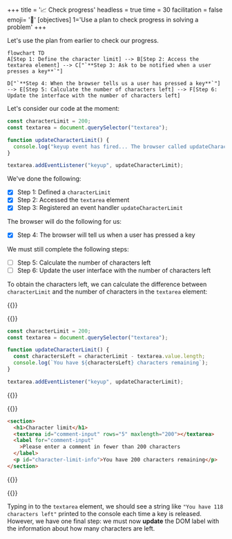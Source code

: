 +++
title = '📈 Check progress'
headless = true
time = 30
facilitation = false
emoji= '🧩'
[objectives]
    1='Use a plan to check progress in solving a problem'
+++

Let's use the plan from earlier to check our progress.

```mermaid
flowchart TD
A[Step 1: Define the character limit] --> B[Step 2: Access the textarea element] --> C["`**Step 3: Ask to be notified when a user presses a key**`"]

D["`**Step 4: When the browser tells us a user has pressed a key**`"] --> E[Step 5: Calculate the number of characters left] --> F[Step 6: Update the interface with the number of characters left]
```

Let's consider our code at the moment:

```js
const characterLimit = 200;
const textarea = document.querySelector("textarea");

function updateCharacterLimit() {
  console.log("keyup event has fired... The browser called updateCharacterLimit...");
}

textarea.addEventListener("keyup", updateCharacterLimit);
```

We've done the following:

- [x] Step 1: Defined a `characterLimit`
- [x] Step 2: Accessed the `textarea` element
- [x] Step 3: Registered an event handler `updateCharacterLimit`

The browser will do the following for us:

- [x] Step 4: The browser will tell us when a user has pressed a key

We must still complete the following steps:

- [ ] Step 5: Calculate the number of characters left
- [ ] Step 6: Update the user interface with the number of characters left

To obtain the characters left, we can calculate the difference between `characterLimit` and the number of characters in the `textarea` element:

{{<tabs>}}

{{<tab name="javascript">}}

```js
const characterLimit = 200;
const textarea = document.querySelector("textarea");

function updateCharacterLimit() {
  const charactersLeft = characterLimit - textarea.value.length;
  console.log(`You have ${charactersLeft} characters remaining`);
}

textarea.addEventListener("keyup", updateCharacterLimit);
```

{{</tab>}}

{{<tab name="html-css">}}

```html
<section>
  <h1>Character limit</h1>
  <textarea id="comment-input" rows="5" maxlength="200"></textarea>
  <label for="comment-input"
    >Please enter a comment in fewer than 200 characters
  </label>
  <p id="character-limit-info">You have 200 characters remaining</p>
</section>
```

{{</tab>}}

{{</tabs>}}

Typing in to the `textarea` element, we should see a string like `"You have 118 characters left"` printed to the console each time a key is released. However, we have one final step: we must now **update** the DOM label with the information about how many characters are left.
